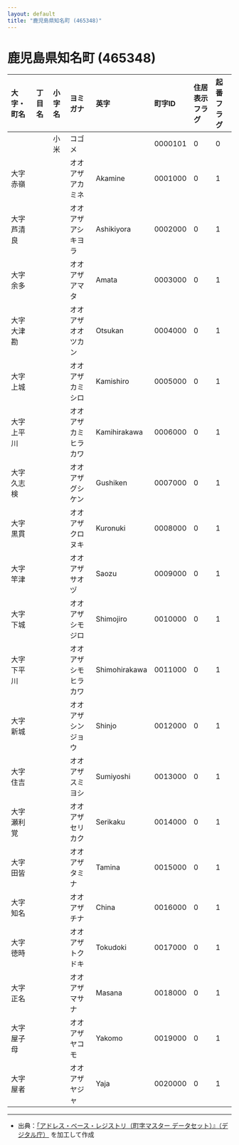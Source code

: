 ```yaml
---
layout: default
title: "鹿児島県知名町 (465348)"
---
```


# 鹿児島県知名町 (465348)

| 大字・町名 | 丁目名 | 小字名 | ヨミガナ | 英字 | 町字ID | 住居表示フラグ | 起番フラグ |
|:---|:---|:---|:---|:---|:---|:---|:---|
|  |  | 小米 | コゴメ |  | 0000101 | 0 | 0 |
| 大字赤嶺 |  |  | オオアザアカミネ | Akamine | 0001000 | 0 | 1 |
| 大字芦清良 |  |  | オオアザアシキヨラ | Ashikiyora | 0002000 | 0 | 1 |
| 大字余多 |  |  | オオアザアマタ | Amata | 0003000 | 0 | 1 |
| 大字大津勘 |  |  | オオアザオオツカン | Otsukan | 0004000 | 0 | 1 |
| 大字上城 |  |  | オオアザカミシロ | Kamishiro | 0005000 | 0 | 1 |
| 大字上平川 |  |  | オオアザカミヒラカワ | Kamihirakawa | 0006000 | 0 | 1 |
| 大字久志検 |  |  | オオアザグシケン | Gushiken | 0007000 | 0 | 1 |
| 大字黒貫 |  |  | オオアザクロヌキ | Kuronuki | 0008000 | 0 | 1 |
| 大字竿津 |  |  | オオアザサオヅ | Saozu | 0009000 | 0 | 1 |
| 大字下城 |  |  | オオアザシモジロ | Shimojiro | 0010000 | 0 | 1 |
| 大字下平川 |  |  | オオアザシモヒラカワ | Shimohirakawa | 0011000 | 0 | 1 |
| 大字新城 |  |  | オオアザシンジョウ | Shinjo | 0012000 | 0 | 1 |
| 大字住吉 |  |  | オオアザスミヨシ | Sumiyoshi | 0013000 | 0 | 1 |
| 大字瀬利覚 |  |  | オオアザセリカク | Serikaku | 0014000 | 0 | 1 |
| 大字田皆 |  |  | オオアザタミナ | Tamina | 0015000 | 0 | 1 |
| 大字知名 |  |  | オオアザチナ | China | 0016000 | 0 | 1 |
| 大字徳時 |  |  | オオアザトクドキ | Tokudoki | 0017000 | 0 | 1 |
| 大字正名 |  |  | オオアザマサナ | Masana | 0018000 | 0 | 1 |
| 大字屋子母 |  |  | オオアザヤコモ | Yakomo | 0019000 | 0 | 1 |
| 大字屋者 |  |  | オオアザヤジャ | Yaja | 0020000 | 0 | 1 |

---

- 出典：[「アドレス・ベース・レジストリ（町字マスター データセット）』（デジタル庁）](https://www.digital.go.jp/policies/base_registry_address/) を加工して作成